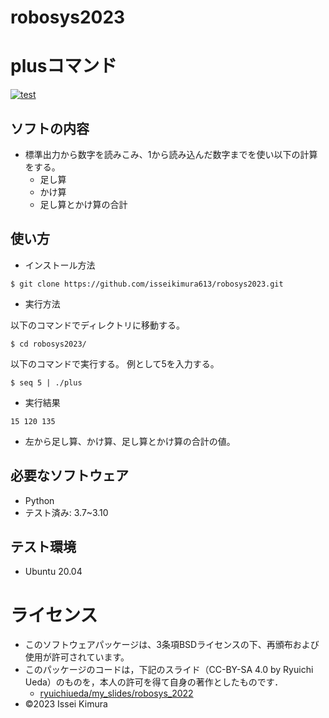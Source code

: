 # robosys2023
# plusコマンド
[![test](https://github.com/isseikimura613/robosys2023/actions/workflows/test.yml/badge.svg)](https://github.com/isseikimura613/robosys2023/actions/workflows/test.yml)

## ソフトの内容
* 標準出力から数字を読みこみ、1から読み込んだ数字までを使い以下の計算をする。
   * 足し算
   * かけ算
   * 足し算とかけ算の合計

## 使い方
* インストール方法
```
$ git clone https://github.com/isseikimura613/robosys2023.git
```

* 実行方法

以下のコマンドでディレクトリに移動する。
```
$ cd robosys2023/
```

以下のコマンドで実行する。
例として5を入力する。
```
$ seq 5 | ./plus
```

* 実行結果
```
15 120 135
```
   * 左から足し算、かけ算、足し算とかけ算の合計の値。

## 必要なソフトウェア
   * Python
   * テスト済み: 3.7~3.10

## テスト環境
* Ubuntu 20.04

# ライセンス
* このソフトウェアパッケージは、3条項BSDライセンスの下、再頒布および使用が許可されています。
* このパッケージのコードは，下記のスライド（CC-BY-SA 4.0 by Ryuichi Ueda）のものを，本人の許可を得て自身の著作としたものです．
    * [ryuichiueda/my_slides/robosys_2022](https://github.com/ryuichiueda/my_slides/tree/master/robosys_2022)
* ©2023 Issei Kimura 
